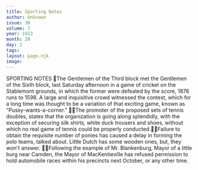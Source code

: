 ```yaml
---
title: Sporting Notes
author: Unknown
issue: 30
volume: 7
year: 1913
month: 20
day: 2
tags:
layout: page.njk
image:
---
```

SPORTING NOTES The Gentlemen of the Third block met the Gentlemen of the Sixth block, last Saturday afternoon in a game of cricket on the Stablemont grounds, in which the former were defeated by the score, 1876 runs to 1598. A large and inquisitive crowd witnessed the contest, which for a long time was thought to be a variation of that exciting game, known as “Pussy-wants-a-corner.” The promoter of the proposed sets of tennis doubles, states that the organization is going along splendidly, with the exception of securing silk shirts, white duck trousers and shoes, without which no real game of tennis could be properly conducted.Failure to obtain the requisite number of ponies has caused a delay in forming the polo teams, talked about. Little Dutch has some wooden ones, but, they won't answer. Following the example of Mr. Blankenburg, Mayor of a little burg near Camden, the Mayor of MacKentieville has refused permission to hold automobile races within his precincts next October, or any other time.
